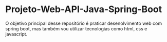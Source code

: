 # Projeto-Web-API-Java-Spring-Boot
O objetivo principal desse repositório é praticar desenolvimento web com spring boot, mas também vou utilizar tecnologias como html, css e javascript.  
